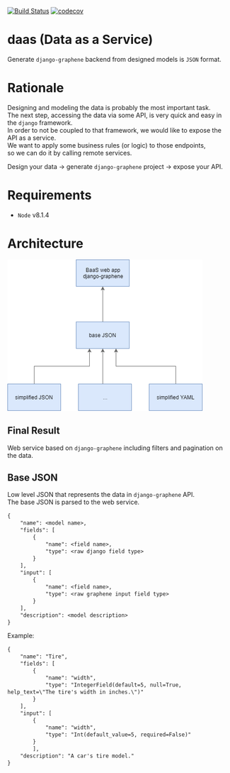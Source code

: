 [![Build Status](https://travis-ci.org/itaied246/daas.svg?branch=master)](https://travis-ci.org/itaied246/daas)
[![codecov](https://codecov.io/gh/itaied246/daas/branch/master/graph/badge.svg)](https://codecov.io/gh/itaied246/daas)

# daas (Data as a Service)

Generate `django-graphene` backend from designed models is `JSON` format.

# Rationale

Designing and modeling the data is probably the most important task.  
The next step, accessing the data via some API, is very quick and easy in the `django` framework.  
In order to not be coupled to that framework, we would like to expose the API as a service.  
We want to apply some business rules (or logic) to those endpoints,  
so we can do it by calling remote services.

Design your data -> generate `django-graphene` project -> expose your API.

# Requirements

- `Node` v8.1.4

# Architecture

![architecture](docs/architecture.png)

## Final Result

Web service based on `django-graphene` including filters and pagination on the data.

## Base JSON

Low level JSON that represents the data in `django-graphene` API.  
The base JSON is parsed to the web service.

```
{
    "name": <model name>,
    "fields": [
        {
            "name": <field name>,
            "type": <raw django field type>
        }
    ],
    "input": [
        {
            "name": <field name>,
            "type": <raw graphene input field type>
        }
    ],
    "description": <model description>
}
```

Example:

```
{
    "name": "Tire",
    "fields": [
        {
            "name": "width",
            "type": "IntegerField(default=5, null=True, help_text=\"The tire's width in inches.\")"
        }
    ],
    "input": [
        {
            "name": "width",
            "type": "Int(default_value=5, required=False)"
        }
        ],
    "description": "A car's tire model."
}
```